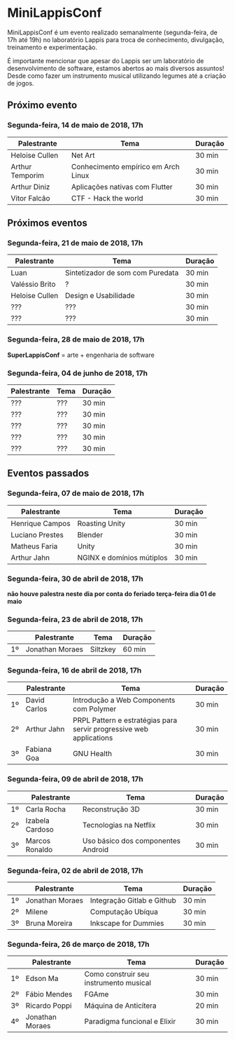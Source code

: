 # MiniLappisConf

MiniLappisConf é um evento realizado semanalmente (segunda-feira, de 17h até
19h) no laboratório Lappis para troca de conhecimento, divulgação, treinamento
e experimentação.

É importante mencionar que apesar do Lappis ser um laboratório de desenvolvimento de software,
estamos abertos ao mais diversos assuntos! Desde como fazer um instrumento musical utilizando
legumes até a criação de jogos.

## Próximo evento

### Segunda-feira, 14 de maio de 2018, 17h

| Palestrante     | Tema                                    | Duração |
| --------------- | --------------------------------------- | ------- |
| Heloise Cullen  | Net Art                                 | 30 min  |
| Arthur Temporim | Conhecimento empírico em Arch Linux     | 30 min  |
| Arthur Diniz    | Aplicações nativas com Flutter          | 30 min  |
| Vitor Falcão    | CTF - Hack the world                    | 30 min  |

## Próximos eventos

### Segunda-feira, 21 de maio de 2018, 17h

| Palestrante     | Tema                                    | Duração |
| --------------- | --------------------------------------- | ------- |
| Luan            | Sintetizador de som com Puredata        | 30 min  |
| Valéssio Brito  | ?                                       | 30 min  |
| Heloise Cullen  | Design e Usabilidade                    | 30 min  |
| ???             | ???                                     | 30 min  |
| ???             | ???                                     | 30 min  |

### Segunda-feira, 28 de maio de 2018, 17h

**SuperLappisConf** = arte + engenharia de software

### Segunda-feira, 04 de junho de 2018, 17h

| Palestrante     | Tema                                    | Duração |
| --------------- | --------------------------------------- | ------- |
| ???             | ???                                     | 30 min  |
| ???             | ???                                     | 30 min  |
| ???             | ???                                     | 30 min  |
| ???             | ???                                     | 30 min  |
| ???             | ???                                     | 30 min  |

## Eventos passados

### Segunda-feira, 07 de maio de 2018, 17h

| Palestrante     | Tema                                    | Duração |
| --------------- | --------------------------------------- | ------- |
| Henrique Campos | Roasting Unity                          | 30 min  |
| Luciano Prestes | Blender                                 | 30 min  |
| Matheus Faria   | Unity                                   | 30 min  |
| Arthur Jahn     | NGINX e domínios mútiplos               | 30 min  |

### Segunda-feira, 30 de abril de 2018, 17h

**não houve palestra neste dia por conta do feriado terça-feira dia 01 de maio**

### Segunda-feira, 23 de abril de 2018, 17h

|    | Palestrante     | Tema                                    | Duração |
| -- | --------------- | --------------------------------------- | ------- |
| 1º | Jonathan Moraes | Siltzkey                                | 60 min  |

### Segunda-feira, 16 de abril de 2018, 17h

|    | Palestrante     | Tema                                    | Duração |
| -- | --------------- | --------------------------------------- | ------- |
| 1º | David Carlos    | Introdução a Web Components com Polymer | 30 min  |
| 2º | Arthur Jahn     | PRPL Pattern e estratégias para servir progressive web applications | 30 min |
| 3º | Fabiana Goa     | GNU Health                              | 30 min  |

### Segunda-feira, 09 de abril de 2018, 17h

|    | Palestrante     | Tema                               | Duração |
| -- | --------------- | ---------------------------------- | ------- |
| 1º | Carla Rocha     | Reconstrução 3D                    | 30 min  |
| 2º | Izabela Cardoso | Tecnologias na Netflix             | 30 min  |
| 3º | Marcos Ronaldo  | Uso básico dos componentes Android | 30 min  |

### Segunda-feira, 02 de abril de 2018, 17h

|    | Palestrante     | Tema                         | Duração |
| -- | --------------- | ---------------------------- | ------- |
| 1º | Jonathan Moraes | Integração Gitlab e Github   | 30 min  |
| 2º | Milene          | Computação Ubíqua            | 30 min  |
| 3º | Bruna Moreira   | Inkscape for Dummies         | 30 min  |

### Segunda-feira, 26 de março de 2018, 17h

|    | Palestrante     | Tema                                   | Duração |
| -- | --------------- | -------------------------------------- | ------- |
| 1º | Edson Ma        | Como construir seu instrumento musical | 30 min  |
| 2º | Fábio Mendes    | FGAme                                  | 30 min  |
| 3º | Ricardo Poppi   | Máquina de Anticítera                  | 20 min  |
| 4º | Jonathan Moraes | Paradigma funcional e Elixir           | 30 min  |
